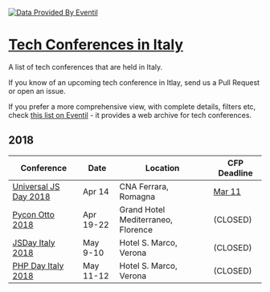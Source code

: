 [![Data Provided By Eventil](https://img.shields.io/badge/Data%20provided%20by-Eventil-24292e.svg?style=for-the-badge&colorA=BFBFBF)](https://eventil.com/)

# [Tech Conferences in Italy](https://eventil.com/conferences/in/it)

A list of tech conferences that are held in Italy. 

If you know of an upcoming tech conference in Itlay, send us a Pull Request or open an issue.

If you prefer a more comprehensive view, with complete details, filters etc, check [this list on Eventil](https://eventil.com/conferences/in/it) - it provides a web archive for tech conferences.

## 2018

| Conference | Date | Location | CFP Deadline |
|------------|------|----------|--------------|
| [Universal JS Day 2018](https://eventil.com/events/universal-js-day-2018) | Apr 14 | CNA Ferrara, Romagna | [Mar 11](https://www.papercall.io/universaljsday-2018) |
| [Pycon Otto 2018](https://eventil.com/events/pycon-otto-2018) | Apr 19-22 | Grand Hotel Mediterraneo, Florence | (CLOSED) |
| [JSDay Italy 2018](https://eventil.com/events/jsday-italy-2018) | May 9-10 | Hotel S. Marco, Verona | (CLOSED) |
| [PHP Day Italy 2018](https://eventil.com/events/php-day-italy-2018) | May 11-12 | Hotel S. Marco, Verona | (CLOSED) |
